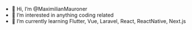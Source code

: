 - 👋 Hi, I’m @MaximilianMauroner
- 👀 I’m interested in anything coding related
- 🌱 I’m currently learning Flutter, Vue, Laravel, React, ReactNative, Next.js
<!---
MaximilianMauroner/MaximilianMauroner is a ✨ special ✨ repository because its `README.md` (this file) appears on your GitHub profile.
You can click the Preview link to take a look at your changes.
--->
